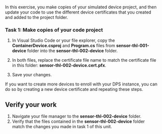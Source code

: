 In this exercise, you make copies of your simulated device project, and then update your code to use the different device certificates that you created and added to the project folder.

### Task 1: Make copies of your code project

1. In Visual Studio Code or your file explorer, copy the **ContainerDevice.csproj** and **Program.cs** files from **sensor-thl-001-device** folder into the **sensor-thl-002-device** folder.

1. In both files, replace the certificate file name to match the certificate file in this folder: **sensor-thl-002-device.cert.pfx**.

1. Save your changes.

If you want to create more devices to enroll with your DPS instance, you can do so by creating a new device certificate and repeating these steps.

## Verify your work

1. Navigate your file manager to the **sensor-thl-002-device** folder.
1. Verify that the files contained in the **sensor-thl-002-device** folder match the changes you made in task 1 of this unit.
